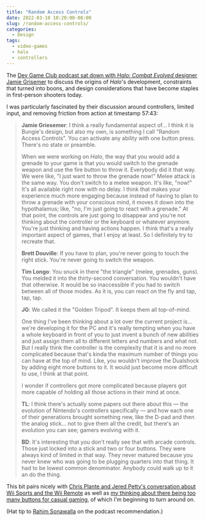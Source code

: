```yaml
---
title: "Random Access Controls"
date: 2022-03-10 10:20:00-08:00
slug: /random-access-controls/
categories:
  - Design
tags:
  - video-games
  - halo
  - controllers
---
```


The [Dev Game Club podcast sat down with _Halo: Combat Evolved_ designer Jamie Grisemer](https://www.devgameclub.com/blog/2022/1/26/dgc-ep-294-halo-bonus-interview-with-jaime-griesemer) to discuss the origins of _Halo_'s development, constraints that turned into boons, and design considerations that have become staples in first-person shooters today.

I was particularly fascinated by their discussion around controllers, limited input, and removing friction from action at timestamp 57:43:

> **Jamie Griesemer**: I think a really fundamental aspect of… I think it is Bungie's design, but also my own, is something I call "Random Access Controls". You can activate any ability with one button press. There's no state or preamble.
>
> When we were working on _Halo_, the way that you would add a grenade to your game is that you would switch to the grenade weapon and use the fire button to throw it. Everybody did it that way. We were like, "I just want to throw the grenade now!" Melee attack is the same way. You don't switch to a melee weapon. It's like, "now!" It's all available right now with no delay. I think that makes your experience much more engaging because instead of having to plan to throw a grenade with your conscious mind, it moves it down into the hypothalamus; like, "no, I'm just going to react with a grenade." At that point, the controls are just going to disappear and you're not thinking about the controller or the keyboard or whatever anymore. You're just thinking and having actions happen. I think that's a really important aspect of games, that I enjoy at least. So I definitely try to recreate that.
>
> **Brett Douville**: If you have to plan, you're never going to touch the right stick. You're never going to switch the weapon.
>
> **Tim Longo**: You snuck in there "the triangle" (melee, grenades, guns). You melded it into the thirty-second conversation. You wouldn't have that otherwise. It would be so inaccessible if you had to switch between all of those modes. As it is, you can react on the fly and tap, tap, tap.
>
> **JG**: We called it the "Golden Tripod". It keeps them all top-of-mind.
>
> One thing I've been thinking about a lot over the current project is… we're developing it for the PC and it's really tempting when you have a whole keyboard in front of you to just invent a bunch of new abilities and just assign them all to different letters and numbers and what not. But I really think the controller is the complexity that it is and no more complicated because that's kinda the maximum number of things you can have at the top of mind. Like, you wouldn't improve the Dualshock by adding eight more buttons to it. It would just become more difficult to use, I think at that point.
>
> I wonder if controllers got more complicated because players got more capable of holding all those actions in their mind at once.
>
> **TL**: I think there's actually some papers out there about this — the evolution of Nintendo's controllers specifically — and how each one of their generations brought something new, like the D-pad and then the analog stick… not to give them all the credit, but there's an evolution you can see; gamers evolving with it.
>
> **BD**: It's interesting that you don't really see that with arcade controls. Those just locked into a stick and two or four buttons. They were always kind of limited in that way. They never matured because you never knew who was going to be plugging quarters into that thing. It had to be lowest common denominator. Anybody could walk up to it an do the thing.

This bit pairs nicely with [Chris Plante and Jered Petty's conversation about Wii Sports and the Wii Remote](/2021/04/24/nintendos-wonder-bar/) as well as [my thinking about there being too many buttons for casual gaming](/2015/05/31/buttons/), of which I'm beginning to turn around on.

(Hat tip to [Rahim Sonawalla](https://twitter.com/rahims?s=21) on the podcast recommendation.)
